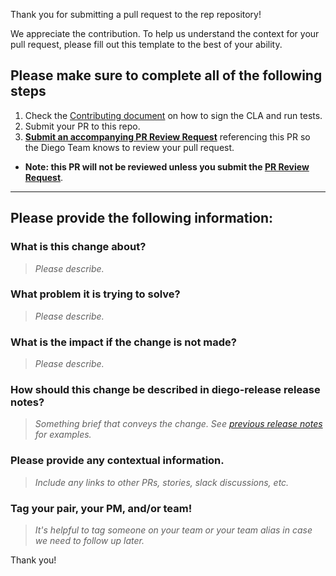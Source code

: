 Thank you for submitting a pull request to the rep repository!

We appreciate the contribution. To help us understand the context for your pull request, please fill out this template to the best of your ability.

## Please make sure to complete all of the following steps

1. Check the [Contributing document](https://github.com/cloudfoundry/diego-release/blob/develop/CONTRIBUTING.md) on how to sign the CLA and run tests.
1. Submit your PR to this repo.
1. [**Submit an accompanying PR Review Request**](https://github.com/cloudfoundry/diego-release/issues/new?assignees=&labels=&template=pr-review-request.md&title=%5BPR+REVIEW%5D%3A) referencing this PR so the Diego Team knows to review your pull request. 
* **Note: this PR will not be reviewed unless you submit the [PR Review Request](https://github.com/cloudfoundry/diego-release/issues/new?assignees=&labels=&template=pr-review-request.md&title=%5BPR+REVIEW%5D%3A)**.

***************************

## Please provide the following information:

### What is this change about?

> _Please describe._

### What problem it is trying to solve?

> _Please describe._

### What is the impact if the change is not made?

> _Please describe._

### How should this change be described in diego-release release notes?

> _Something brief that conveys the change. See [previous release notes](https://github.com/cloudfoundry/diego-release/releases) for examples._

### Please provide any contextual information.

> _Include any links to other PRs, stories, slack discussions, etc._

### Tag your pair, your PM, and/or team!

> _It's helpful to tag someone on your team or your team alias in case we need to follow up later._

Thank you!
